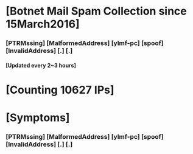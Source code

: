 # [Botnet Mail Spam Collection since 15March2016]
### [PTRMssing] [MalformedAddress] [ylmf-pc] [spoof] [InvalidAddress] [.] [.]
#### [Updated every 2~3 hours]

# [Counting 10627 IPs]

# [Symptoms] 
###   [PTRMssing] [MalformedAddress] [ylmf-pc] [spoof] [InvalidAddress] [.] [.]
